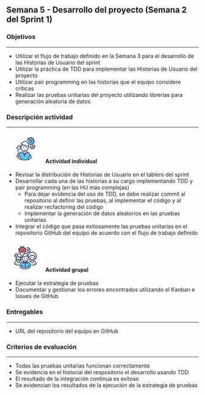 
## Semana 5 - Desarrollo del proyecto (Semana 2 del Sprint 1)

### Objetivos

---
* Utilizar el flujo de trabajo definido en la Semana 3 para el desarrollo de las Historias de Usuario del sprint
* Utilizar la práctica de TDD para implementar las Historias de Usuario del proyecto
* Utilizar pair programming en las historias que el equipo considere críticas
* Realizar las pruebas unitarias del proyecto utilizando librerías para generación aleatoria de datos


### Descripción actividad

---
#### ![](./../../assets/images/individuo.png) Actividad individual

* Revisar la distribución de Historias de Usuario en el tablero del sprint
* Desarrollar cada una de las historias a su cargo implementando TDD y pair programming (en las HU más complejas)
  * Para dejar evidencia del uso de TDD, se debe realizar commit al repositorio al definir las pruebas, al implementar el código y al realizar recfactoring del código 
  * Implementar la generación de datos aleatorios en las pruebas unitarias
* Integrar el código que pasa exitosamente las pruebas unitarias en el repositorio GitHub del equipo de acuerdo con el flujo de trabajo definido

#### ![](./../../assets/images/grupo.png) Actividad grupal

* Ejecutar la estrategia de pruebas
* Documentar y gestionar los errores encontrados utilizando el Kanban e Issues de GitHub

### Entregables

---
* URL del repositorio del equipo en GitHub


### Criterios de evaluación

---
* Todas las pruebas unitarias funcionan correctamente
* Se evidencia en el historial del respositorio el desarrollo usando TDD
* El resultado de la integración continua es exitoso
* Se evidencian los resultados de la ejecución de la estrategia de pruebas
